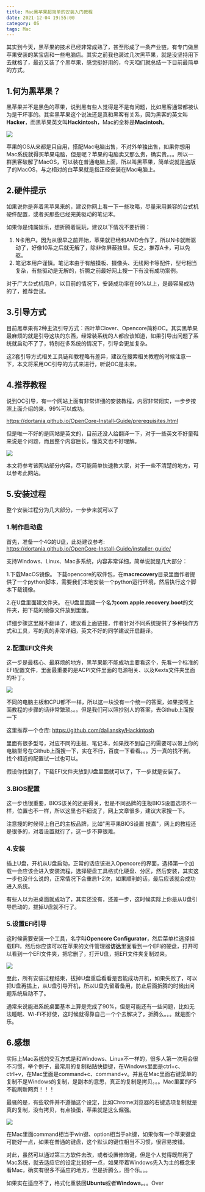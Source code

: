 ```yaml
---
title: Mac黑苹果超简单的安装入门教程
date: 2021-12-04 19:55:00
category: OS
tags: Mac
---
```

其实到今天，黑苹果的技术已经非常成熟了，甚至形成了一条产业链，有专门做黑苹果安装的某宝店和一些电脑店。其实之前我也装过几次黑苹果，就是没坚持用下去就格了，最近又装了个黑苹果，感觉挺好用的，今天咱们就总结一下目前最简单的方式。

## 1.何为黑苹果？
黑苹果并不是黑色的苹果，说到黑有些人觉得是不是有问题，比如黑客通常都被认为是干坏事的。其实黑苹果这个说法还是真和黑客有关系，因为黑客的英文叫**Hacker**，而黑苹果英文叫**Hackintosh**，Mac的全称是**Macintosh**。

<img src="/images/2021/WX20211204-221138@2x.png" />

苹果的OS从来都是只自用，搭配Mac电脑出售，不对外单独出售，如果你想用Mac系统就得买苹果电脑，但是呢？苹果的电脑卖又那么贵，确实贵。。。所以一群黑客破解了MacOS，可以装在普通电脑上面，所以叫黑苹果，简单说就是盗版了的MacOS，与之相对的白苹果就是指正经安装在Mac电脑上。

<!--more-->

## 2.硬件提示
如果说你是奔着黑苹果来的，建议你网上看一下一些攻略，尽量采用兼容的台式机硬件配置，或者买那些已经完美驱动的笔记本。

如果你是纯属娱乐，想折腾着玩玩，建议以下情况不要折腾：

1. N卡用户。因为从很早之前开始，苹果就已经和AMD合作了，所以N卡就断驱动了，好像10系之后就无解了，除非你屏蔽独显。反之，推荐A卡，可以免驱。
2. 笔记本用户谨慎。笔记本由于有触摸板、摄像头、无线网卡等配件，型号相当复杂，有些驱动是无解的，折腾之前最好网上搜一下有没有成功案例。

对于广大台式机用户，以目前的情况下，安装成功率在99%以上，是最容易成功的了，推荐尝试。

## 3.引导方式
目前黑苹果有2种主流引导方式：四叶草Clover、Opencore简称OC。其实黑苹果最麻烦的就是引导这块的东西，经常装系统的人都应该知道，如果引导出问题了系统就启动不了了，特别在多系统的情况下，引导会更加复杂。

这2套引导方式相关工具链和教程略有差异，建议在搜索相关教程的时候注意一下，本文将采用OC引导的方式来进行，听说OC是未来。

## 4.推荐教程
说到OC引导，有一个网站上面有非常详细的安装教程，内容非常翔实，一步步按照上面介绍的来，99%可以成功。

https://dortania.github.io/OpenCore-Install-Guide/prerequisites.html

但是唯一不好的是网站是英文的，目前还没人给翻译一下，对于一些英文不好童鞋来说是个问题，而且整个内容巨长，懂英文也不好理解。

<img src="/images/2021/WX20211204-205036@2x.png" />

本文将参考该网站部分内容，尽可能简单快速教大家，对于一些不清楚的地方，可以参考此网站。

## 5.安装过程
整个安装过程分为几大部分，一步步来就可以了
### 1.制作启动盘
首先，准备一个4G的U盘，此处建议参考: https://dortania.github.io/OpenCore-Install-Guide/installer-guide/

支持Windows、Linux、Mac多系统，内容非常详细，简单说就是几大部分：

1.下载MacOS镜像。
下载opencore的软件包，在**macrecovery**目录里面作者提供了一个python脚本，需要我们本地安装一个python运行环境，然后执行这个脚本下载镜像。

2.在U盘里面建文件夹。
在U盘里面建一个名为**com.apple.recovery.boot**的文件夹，把下载的镜像文件放到里面。

详细步骤这里就不翻译了，建议看上面链接，作者针对不同系统提供了多种操作方式和工具，写的真的非常详细，英文不好的同学建议开启翻译。

### 2.配置EFI文件夹
这一步是最核心、最麻烦的地方，黑苹果能不能成功主要看这个，先看一个标准的EFI配置文件，里面最重要的是ACPI文件里面的电源相关、以及Kexts文件夹里面的补丁。

<img src="/images/2021/WX20211204-211340@2x.png" />

不同的电脑主板和CPU都不一样，所以这一块没有一个统一的答案，如果按照上面教程的步骤的话非常繁琐。。。但是我们可以照抄别人的答案，去Github上面搜一下

这里推荐一个仓库: https://github.com/daliansky/Hackintosh

里面有很多型号，对应不同的主板、笔记本，如果找不到自己的需要可以带上你的电脑型号在Github上面搜一下，实在不行，百度一下看看。。。万一真的找不到，找个相近的配置试一试也可以。

假设你找到了，下载EFI文件夹放到U盘里面就可以了，下一步就是安装了。

### 3.BIOS配置
这一步也很重要，BIOS该关的还是得关，但是不同品牌的主板BIOS设置选项不一样，位置也不一样，所以这里也不细说了，网上文章很多，建议大家搜一下。

注意搜的时候带上自己的主板品牌，比如"黑苹果BIOS设置 技嘉"，网上的教程还是很多的，对着设置就行了，这一步不算很难。

### 4.安装
插上U盘，开机从U盘启动，正常的话应该进入Opencore的界面，选择第一个加载一会应该会进入安装流程，选择硬盘工具格式化硬盘、分区，然后安装，其实这一步也没什么说的，正常情况下会重启1-2次，如果顺利的话，最后应该就会成功进入系统。

有些人以为进桌面就成功了，其实还没有，还差一步，这时候实际上你是从U盘引导启动的，拔掉U盘就不行了。

### 5.设置EFI引导
这时候需要安装一个工具，名字叫**Opencore Configurator**，然后菜单栏选择挂载EFI，然后你应该可以在苹果的文件管理器**访达**里面看到一个EFI的硬盘，打开可以看到一个EFI文件夹，把它删了，打开U盘，把EFI文件夹复制过来。

<img src="/images/2021/WX20211204-214229@2x.png" />

至此，所有安装过程结束，拔掉U盘重启看看是否能成功开机，如果失败了，可以把U盘再插上，从U盘引导开机，所以U盘先留着备用，防止后面折腾的时候出问题系统启动不了。

通常来说能进系统桌面基本上算是完成了90%，但是可能还有一些问题，比如无法睡眠、Wi-Fi不好使，这时候就得靠自己一个个去解决了，折腾么。。。就是图个乐。

## 6.感想
实际上Mac系统的交互方式是和Windows、Linux不一样的，很多人第一次用会很不习惯，举个例子，最常用的复制粘贴快捷键，在Windows里面是ctrl+c、ctrl+v，在Mac里面是command+c、command+v。并且在Mac里面右键菜单的复制不是Windows的复制，是副本的意思，真正的复制是拷贝。。。Mac里面的F5不能刷新网页！！！

最骚的是，有些软件并不遵循这个设定，比如Chrome浏览器的右键选项复制就是真的复制，没有拷贝，有点操蛋，苹果就是这么倔强。

<img src="/images/2021/WX20211204-215536@2x.png" />

在Mac里面command相当于win键、option相当于alt键，如果你有一个苹果键盘可能好一点，如果在普通的键盘，这个默认的键位相当不习惯，很容易按错。

对此，虽然可以通过第三方软件去改，或者设置修饰键，但是个人觉得既然用了Mac系统，就去适应它的设定比较好一点，如果带着Windows先入为主的概念来看Mac，确实有很多不适应的地方，但是折腾么，图个乐。。。

如果实在适应不了，格式化重装回**Ubuntu**或者**Windows**。。。Over




